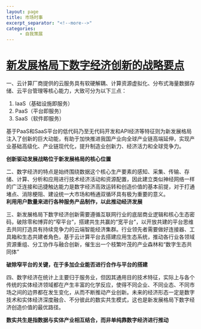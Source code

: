 ```yaml
---
layout: page
title: 市场时事
excerpt_separator: "<!--more-->"
categories:
     - 自我策展
---
```


# [新发展格局下数字经济创新的战略要点](https://mp.weixin.qq.com/s/C0QoSuHfAuBNxMO7GWTO1Q)
<!--more-->
一、云计算厂商提供的云服务具有软硬解耦、计算资源虚拟化、分布式海量数据存储、云平台管理等核心能力，大致可分为以下三点：
1. IaaS（基础设施即服务）
2. PaaS（平台即服务）
3. SaaS（软件即服务）  

基于PaaS和SaaS平台的低代码乃至无代码开发和API经济等特征则为新发展格局注入了创新的巨大动能，有助于加快推进我国产业向全球产业链高端延伸，实现产业基础高级化、产业链现代化，提升制造业创新力、经济活力和全球竞争力。

<b>创新驱动发展战略位于新发展格局的核心位置</b>  


二、数字经济的特点是始终围绕数据这个核心生产要素的感知、采集、传输、存储、计算、分析和应用进行技术经济活动和资源配置，因此建立类似神经网络一样的广泛连接和迅捷触达能力是数字经济高效运转和创造价值的基本前提，对于打通堵点、消除梗阻、建设统一大市场和畅通双循环具有极为重要的意义。  
<b>利用用户数量来进行各种服务产品制作，以此推动经济发展</b>


三、新发展格局下数字经济创新需要遵循互联网行业的底层商业逻辑和核心生态密码，破除零和博弈的“窄平台”，搭建共生共赢的“宽平台”，以开放共建的平台思维去共同打造具有持续竞争力的云端智能经济集群。行业领先者需要做好连接器、工具箱和生态共建者角色，基于云计算平台去搭建应用生态系统，推动各行业各领域资源重组、分工协作与融合创新，催生出一个枝繁叶茂的产业森林和“数字生态共同体”

<b>破除窄平台的关键，在于多加企业能否进行合作与平台的搭建</b>

四、数字经济在统计上主要归于服务业，但因其通用目的技术特征，实际上与各个传统的实体经济领域都在产生丰富的化学反应，使得不同企业、不同业态、不同市场之间的边界都在发生变化，从而不断推动产业创新。未来的经济形态一定是数字技术和实体经济深度融合、不分彼此的数实共生模式，这也是新发展格局下数字经济创造价值的最优路径。

<b>数实共生是指数据与实体产业相互结合，而非单纯靠数字经济进行推动</b>
